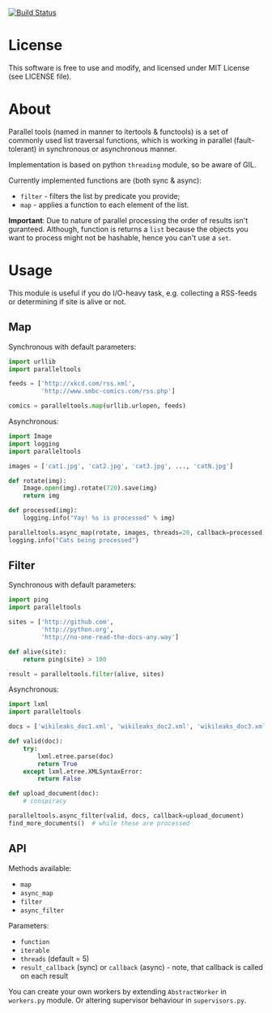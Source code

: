 [![Build Status](https://secure.travis-ci.org/andrusha/paralleltools.png?branch=master)](http://travis-ci.org/andrusha/paralleltools)

License
=======

This software is free to use and modify, and licensed under MIT License (see LICENSE file).  


About
=====

Parallel tools (named in manner to itertools & functools) is a set of commonly used list traversal functions, which is working in parallel (fault-tolerant) in synchronous or asynchronous manner.  

Implementation is based on python `threading` module, so be aware of GIL.  

Currently implemented functions are (both sync & async):  

* `filter` - filters the list by predicate you provide;   
* `map` - applies a function to each element of the list.  

**Important**: Due to nature of parallel processing the order of results isn't guranteed. Although, function is returns a `list` because the objects you want to process might not be hashable, hence you can't use a `set`.  

Usage
=====

This module is useful if you do I/O-heavy task, e.g. collecting a RSS-feeds or determining if site is alive or not.

Map
---

Synchronous with default parameters:  

```python
import urllib
import paralleltools

feeds = ['http://xkcd.com/rss.xml',
         'http://www.smbc-comics.com/rss.php']

comics = paralleltools.map(urllib.urlopen, feeds)
```

Asynchronous:  

```python
import Image
import logging
import paralleltools

images = ['cat1.jpg', 'cat2.jpg', 'cat3.jpg', ..., 'catN.jpg']

def rotate(img):
	Image.open(img).rotate(720).save(img)
	return img

def processed(img):
    logging.info("Yay! %s is processed" % img)

paralleltools.async_map(rotate, images, threads=20, callback=processed)
logging.info("Cats being processed")
```

Filter
------

Synchronous with default parameters:  

```python
import ping
import paralleltools

sites = ['http://github.com',
		 'http://python.org',
		 'http://no-one-read-the-docs-any.way']

def alive(site):
	return ping(site) > 100

result = paralleltools.filter(alive, sites)
```

Asynchronous:  

```python
import lxml
import paralleltools

docs = ['wikileaks_doc1.xml', 'wikileaks_doc2.xml', 'wikileaks_doc3.xml']

def valid(doc):
	try:
		lxml.etree.parse(doc)
		return True
	except lxml.etree.XMLSyntaxError:
		return False

def upload_document(doc):
	# conspiracy

paralleltools.async_filter(valid, docs, callback=upload_document)
find_more_documents()  # while these are processed
```

API
---

Methods available:  

* `map`
* `async_map`
* `filter`
* `async_filter`

Parameters:

* `function`
* `iterable`
* `threads` (default = 5)
* `result_callback` (sync) or `callback` (async) - note, that callback is called on each result

You can create your own workers by extending `AbstractWorker` in `workers.py` module. Or altering supervisor behaviour in `supervisors.py`.